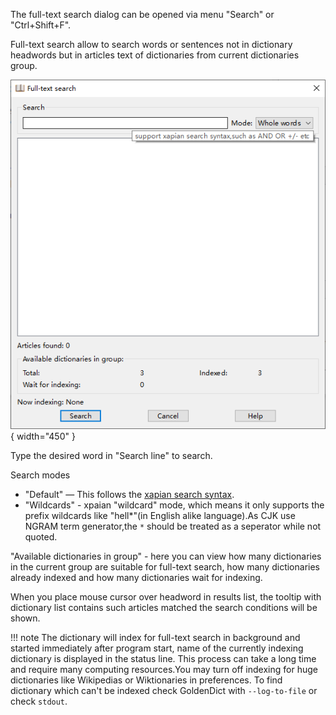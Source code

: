The full-text search dialog can be opened via menu "Search" or "Ctrl+Shift+F".

Full-text search allow to search words or sentences not in dictionary headwords but in articles text of dictionaries from current dictionaries group.

![full text serach](img/fulltext.png){ width="450" }

Type the desired word in "Search line" to search.

Search modes

* "Default" — This follows the [xapian search syntax](https://xapian.org/docs/queryparser.html). 
* "Wildcards" - xpaian "wildcard" mode, which means it only supports the prefix wildcards like "hell*"(in English alike language).As CJK use NGRAM term generator,the `*` should be treated as a seperator while not quoted.

"Available dictionaries in group" - here you can view how many dictionaries in the current group are suitable for full-text search, how many dictionaries already indexed and how many dictionaries wait for indexing.

When you place mouse cursor over headword in results list, the tooltip with dictionary list contains such articles matched the search conditions will be shown.

!!! note
    The dictionary will index for full-text search in background and started immediately after program start, name of the currently indexing dictionary is displayed in the status line. This process can take a long time and require many computing resources.You may turn off indexing for huge dictionaries like Wikipedias or Wiktionaries in preferences. To find dictionary which can't be indexed check GoldenDict with `--log-to-file` or check `stdout`.
